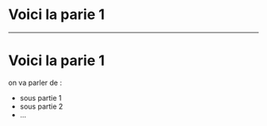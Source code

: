 # Voici la parie 1

---

# Voici la parie 1

on va parler de :
* sous partie 1
* sous partie 2
* ...
